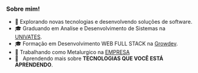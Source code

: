 <h3>Sobre mim!</h3>

- 🤔 Explorando novas tecnologias e desenvolvendo soluções de software.
- 🎓 Graduando em Analise e Desenvolvimento de Sistemas na <a href="(https://www.univates.br/)">UNIVATES</a>.
- 🎓 Formação em Desenvolvimento WEB FULL STACK na <a href="(https://www.growdev.com.br/)">Growdev</a>.
- 💼 Trabalhando como Metalurgico na <a href="(https://www.tramontina.com.br/)">EMPRESA</a>
- 🌱 &nbsp; Aprendendo mais sobre **TECNOLOGIAS QUE VOCÊ ESTÁ APRENDENDO**.
